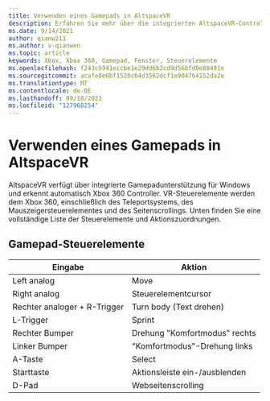 ```yaml
---
title: Verwenden eines Gamepads in AltspaceVR
description: Erfahren Sie mehr über die integrierten AltspaceVR-Controllerzuordnungen für Xbox 360 und Gamepadcontroller.
ms.date: 9/14/2021
author: qianw211
ms.author: v-qianwen
ms.topic: article
keywords: Xbox, Xbox 360, Gamepad, Fenster, Steuerelemente
ms.openlocfilehash: f243c5941eccbe1e29dd6b2cd9d56bfd0e88491e
ms.sourcegitcommit: acafe8e6bf1520c64d3562dcf1e904764152da2e
ms.translationtype: MT
ms.contentlocale: de-DE
ms.lasthandoff: 09/18/2021
ms.locfileid: "127960254"
---
```

# <a name="using-a-gamepad-in-altspacevr"></a>Verwenden eines Gamepads in AltspaceVR

AltspaceVR verfügt über integrierte Gamepadunterstützung für Windows und erkennt automatisch Xbox 360 Controller. VR-Steuerelemente werden dem Xbox 360, einschließlich des Teleportsystems, des Mauszeigersteuerelementes und des Seitenscrollings. Unten finden Sie eine vollständige Liste der Steuerelemente und Aktionszuordnungen.

## <a name="gamepad-controls"></a>Gamepad-Steuerelemente

| Eingabe | Aktion |
|---|---|
| Left analog | Move |
| Right analog | Steuerelementcursor |
| Rechter analoger + R-Trigger | Turn body (Text drehen) |
| L-Trigger | Sprint |
| Rechter Bumper | Drehung "Komfortmodus" rechts |
| Linker Bumper | "Komfortmodus"-Drehung links |
| A-Taste | Select |
| Starttaste | Aktionsleiste ein-/ausblenden |
| D-Pad | Webseitenscrolling |